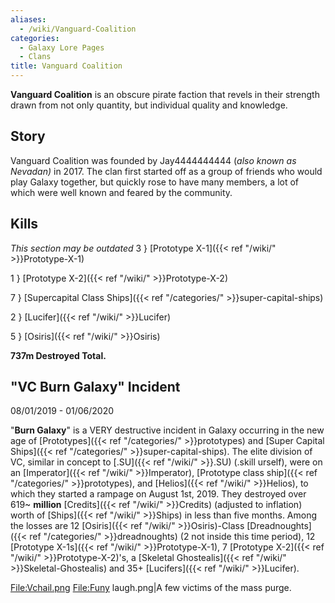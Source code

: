 ```yaml
---
aliases:
  - /wiki/Vanguard-Coalition
categories:
  - Galaxy Lore Pages
  - Clans
title: Vanguard Coalition
---
```


**Vanguard Coalition** is an obscure pirate faction that revels in their strength drawn from not only quantity, but individual quality and knowledge.

## Story

Vanguard Coalition was founded by Jay4444444444 (_also known as Nevadan)_ in 2017. The clan first started off as a group of friends who would play Galaxy together, but quickly rose to have many members, a lot of which were well known and feared by the community.

## Kills

_This section may be outdated_ 3 } [Prototype X-1]({{< ref "/wiki/" >}}Prototype-X-1)

1 } [Prototype X-2]({{< ref "/wiki/" >}}Prototype-X-2)

7 } [Supercapital Class Ships]({{< ref "/categories/" >}}super-capital-ships)

2 } [Lucifer]({{< ref "/wiki/" >}}Lucifer)

5 } [Osiris]({{< ref "/wiki/" >}}Osiris)

**737m Destroyed Total.**

## "VC Burn Galaxy" Incident

08/01/2019 - 01/06/2020

"**Burn Galaxy**" is a VERY destructive incident in Galaxy occurring in the new age of [Prototypes]({{< ref "/categories/" >}}prototypes) and [Super Capital Ships]({{< ref "/categories/" >}}super-capital-ships). The elite division of VC, similar in concept to [.SU]({{< ref "/wiki/" >}}.SU) (.skill urself), were on an [Imperator]({{< ref "/wiki/" >}}Imperator), [Prototype class ship]({{< ref "/categories/" >}}prototypes), and [Helios]({{< ref "/wiki/" >}}Helios), to which they started a rampage on August 1st, 2019. They destroyed over 619~ **million** [Credits]({{< ref "/wiki/" >}}Credits) (adjusted to inflation) worth of [Ships]({{< ref "/wiki/" >}}Ships) in less than five months. Among the losses are 12 [Osiris]({{< ref "/wiki/" >}}Osiris)-Class [Dreadnoughts]({{< ref "/categories/" >}}dreadnoughts) (2 not inside this time period), 12 [Prototype X-1s]({{< ref "/wiki/" >}}Prototype-X-1), 7 [Prototype X-2]({{< ref "/wiki/" >}}Prototype-X-2)'s, a [Skeletal Ghostealis]({{< ref "/wiki/" >}}Skeletal-Ghostealis) and 35+ [Lucifers]({{< ref "/wiki/" >}}Lucifer).

<File:Vchail.png> <File:Funy> laugh.png|A few victims of the mass purge.
